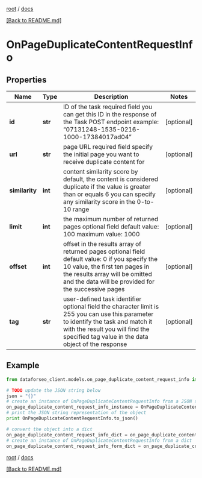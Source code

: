 [root](./../ "root") / [docs](./ "docs")

[[Back to README.md]](./../README.md "[Back to README.md]")

# OnPageDuplicateContentRequestInfo

## Properties

Name | Type | Description | Notes
------------ | ------------- | ------------- | -------------
**id** | **str** | ID of the task required field you can get this ID in the response of the Task POST endpoint example: “07131248-1535-0216-1000-17384017ad04” | [optional]
**url** | **str** | page URL required field specify the initial page you want to receive duplicate content for | [optional]
**similarity** | **int** | content similarity score by default, the content is considered duplicate if the value is greater than or equals 6 you can specify any similarity score in the 0-to-10 range | [optional]
**limit** | **int** | the maximum number of returned pages optional field default value: 100 maximum value: 1000 | [optional]
**offset** | **int** | offset in the results array of returned pages optional field default value: 0 if you specify the 10 value, the first ten pages in the results array will be omitted and the data will be provided for the successive pages | [optional]
**tag** | **str** | user-defined task identifier optional field the character limit is 255 you can use this parameter to identify the task and match it with the result you will find the specified tag value in the data object of the response | [optional]

## Example

```python
from dataforseo_client.models.on_page_duplicate_content_request_info import OnPageDuplicateContentRequestInfo

# TODO update the JSON string below
json = "{}"
# create an instance of OnPageDuplicateContentRequestInfo from a JSON string
on_page_duplicate_content_request_info_instance = OnPageDuplicateContentRequestInfo.from_json(json)
# print the JSON string representation of the object
print OnPageDuplicateContentRequestInfo.to_json()

# convert the object into a dict
on_page_duplicate_content_request_info_dict = on_page_duplicate_content_request_info_instance.to_dict()
# create an instance of OnPageDuplicateContentRequestInfo from a dict
on_page_duplicate_content_request_info_form_dict = on_page_duplicate_content_request_info.from_dict(on_page_duplicate_content_request_info_dict)
```

  

[root](./../ "root") / [docs](./ "docs")

[[Back to README.md]](./../README.md "[Back to README.md]")